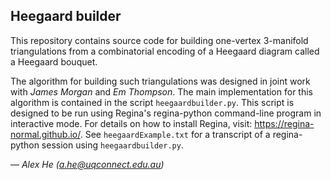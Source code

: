 Heegaard builder
----------------

This repository contains source code for building one-vertex 3-manifold
triangulations from a combinatorial encoding of a Heegaard diagram called
a Heegaard bouquet.

The algorithm for building such triangulations was designed in joint work
with *James Morgan* and *Em Thompson*. The main implementation for this
algorithm is contained in the script ``heegaardbuilder.py``. This script
is designed to be run using Regina's regina-python command-line program in
interactive mode. For details on how to install Regina, visit:
    https://regina-normal.github.io/.
See ``heegaardExample.txt`` for a transcript of a regina-python session
using ``heegaardbuilder.py``.

— *Alex He (a.he@uqconnect.edu.au)*
